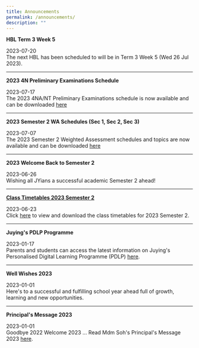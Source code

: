 ```yaml
---
title: Announcements
permalink: /announcements/
description: ""
---
```

<p><strong>HBL Term 3 Week 5</strong></p>
<p>2023-07-20<br>The next HBL has been scheduled to will be in Term 3 Week 5 (Wed 26 Jul 2023). </p>
<hr>

<p><strong>2023 4N Preliminary Examinations Schedule </strong></p>
<p>2023-07-17<br>The 2023 4NA/NT Preliminary Examinations schedule is now available and can be downloaded <a href="https://www.juyingsec.moe.edu.sg/timetables-n-schedules/examination-timetable/preliminary-examination/">here  </a></p>
<hr>

<p><strong>2023 Semester 2 WA Schedules (Sec 1, Sec 2, Sec 3)</strong></p>
<p>2023-07-07<br>The 2023 Semester 2 Weighted Assessment schedules and topics are now available and can be downloaded <a href="https://www.juyingsec.moe.edu.sg/timetables-n-schedules/examination-timetable/semester-2-weighted-assessments/">here</a></p>
<hr>

<p><strong>2023 Welcome Back to Semester 2</strong></p>
<p>2023-06-26<br>Wishing all JYians a successful academic Semester 2 ahead!</p>
<hr>

<p><strong><a href="/information/administrative-information/timetables-n-schedules/class-timetable">Class Timetables 2023 Semester 2</a></strong></p>
<p>2023-06-23<br>Click <a href="/information/administrative-information/timetables-n-schedules/class-timetable" rel="noopener">here</a> to view and download the class timetables for 2023 Semester 2.</p>
<hr>

<p><strong>Juying's PDLP Programme</strong></p>
<p>2023-01-17<br>Parents and students can access the latest information on Juying's Personalised Digital Learning Programme (PDLP) <a href="/programmes/personalised-digital-learning-programme-pdlp" rel="noopener">here</a>.&nbsp;</p>
<hr>

<p><strong>Well Wishes 2023</strong></p>
<p>2023-01-01<br>Here's to a successful and fulfilling school year ahead full of growth, learning and new opportunities.</p>
<hr>

<p><strong>Principal's Message 2023</strong></p>
<p>2023-01-01<br>Goodbye 2022 Welcome 2023 ... Read Mdm Soh's Principal's Message 2023 <a href="/information/principals-message/principals-message-2023">here</a>.</p>